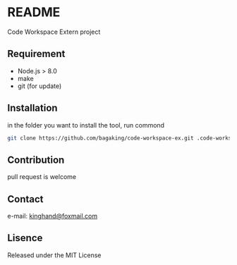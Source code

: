 # README

Code Workspace Extern project

## Requirement

- Node.js > 8.0
- make
- git (for update)

## Installation

in the folder you want to install the tool, run commond

```sh
git clone https://github.com/bagaking/code-workspace-ex.git .code-workspace-ex && /bin/bash -c ./.code-workspace-ex/install.sh
```

## Contribution

pull request is welcome

## Contact

e-mail: kinghand@foxmail.com

## Lisence

Released under the MIT License
